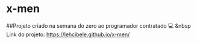 # x-men
##Projeto criado na semana do zero ao programador contratado 💻
&nbsp
Link do projeto: https://lehcibele.github.io/x-men/
